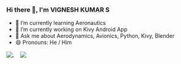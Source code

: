 ### Hi there 👋, I'm VIGNESH KUMAR S

<!--
**VICTORVICKIE/VICTORVICKIE** is a ✨ _special_ ✨ repository because its `README.md` (this file) appears on your GitHub profile.

Here are some ideas to get you started:

- 🔭 I’m currently working on ...
- 🌱 I’m currently learning ...
- 👯 I’m looking to collaborate on ...
- 🤔 I’m looking for help with ...
- 💬 Ask me about ...
- 📫 How to reach me: ...
- 😄 Pronouns: ...
- ⚡ Fun fact: ...
-->
- 🌱 I’m currently learning Aeronautics
- 🔭 I’m currently working on Kivy Android App
-  💬 Ask me about Aerodynamics, Avionics, Python, Kivy, Blender
-  😄 Pronouns: He / Him

<a href="https://github.com/VICTORVICKIE/github-readme-stats">
  <img align="center" src="https://github-readme-stats.vercel.app/api?username=VICTORVICKIE&show_icons=true&theme=tokyonight&hide=issues,)" />
</a>&nbsp;&nbsp;&nbsp;
<a href="https://github.com/VICTORVICKIE/github-readme-stats">
  <img align="center" src="https://github-readme-stats.vercel.app/api/top-langs/?username=VICTORVICKIE&layout=compact&theme=tokyonight" />
</a>
